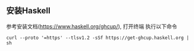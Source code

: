 
## 安装Haskell

参考安装文档(https://www.haskell.org/ghcup/), 打开终端 执行以下命令
```
curl --proto '=https' --tlsv1.2 -sSf https://get-ghcup.haskell.org | sh 
```